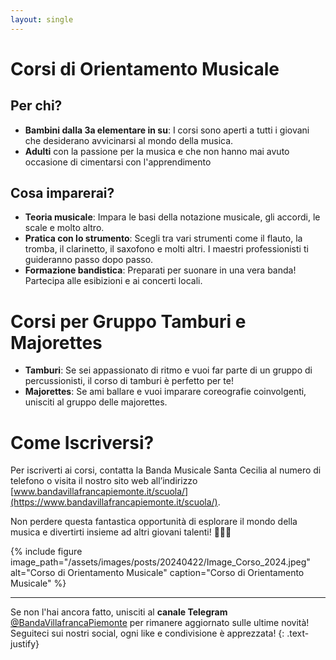 ```yaml
---
layout: single
---
```

# Corsi di Orientamento Musicale

## Per chi?
- **Bambini dalla 3a elementare in su**: I corsi sono aperti a tutti i giovani che desiderano avvicinarsi al mondo della musica.
- **Adulti** con la passione per la musica e che non hanno mai avuto occasione di cimentarsi con l'apprendimento

## Cosa imparerai?
- **Teoria musicale**: Impara le basi della notazione musicale, gli accordi, le scale e molto altro.
- **Pratica con lo strumento**: Scegli tra vari strumenti come il flauto, la tromba, il clarinetto, il saxofono e molti altri. I maestri professionisti ti guideranno passo dopo passo.
- **Formazione bandistica**: Preparati per suonare in una vera banda! Partecipa alle esibizioni e ai concerti locali.

# Corsi per Gruppo Tamburi e Majorettes
- **Tamburi**: Se sei appassionato di ritmo e vuoi far parte di un gruppo di percussionisti, il corso di tamburi è perfetto per te!
- **Majorettes**: Se ami ballare e vuoi imparare coreografie coinvolgenti, unisciti al gruppo delle majorettes. 

# Come Iscriversi?
Per iscriverti ai corsi, contatta la Banda Musicale Santa Cecilia al numero di telefono [](tel://3339548866) o visita il nostro sito web all’indirizzo [www.bandavillafrancapiemonte.it/scuola/](https://www.bandavillafrancapiemonte.it/scuola/).

Non perdere questa fantastica opportunità di esplorare il mondo della musica e divertirti insieme ad altri giovani talenti! 🎵🎺🥁

{% include figure image_path="/assets/images/posts/20240422/Image_Corso_2024.jpeg" alt="Corso di Orientamento Musicale" caption="Corso di Orientamento Musicale" %}

---

Se non l'hai ancora fatto, unisciti al **canale Telegram** [@BandaVillafrancaPiemonte](https://t.me/BandaVillafrancaPiemonte) per rimanere aggiornato sulle ultime novità! Seguiteci sui nostri social, ogni like e condivisione è apprezzata!
{: .text-justify}
